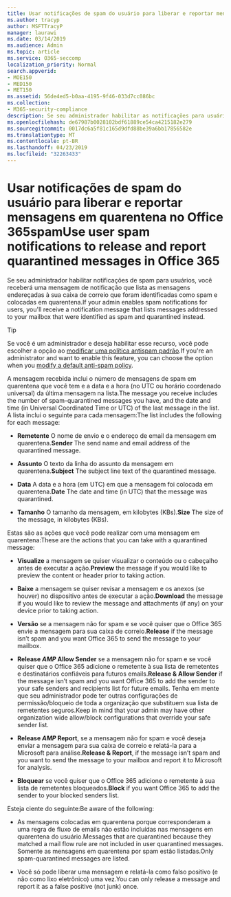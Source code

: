 ```yaml
---
title: Usar notificações de spam do usuário para liberar e reportar mensagens em quarentena no Office 365spam
ms.author: tracyp
author: MSFTTracyP
manager: laurawi
ms.date: 03/14/2019
ms.audience: Admin
ms.topic: article
ms.service: O365-seccomp
localization_priority: Normal
search.appverid:
- MOE150
- MED150
- MET150
ms.assetid: 56de4ed5-b0aa-4195-9f46-033d7cc086bc
ms.collection:
- M365-security-compliance
description: Se seu administrador habilitar as notificações para usuários, você receberá uma mensagem de notificação que lista as mensagens enviadas para sua caixa de correio que foram identificadas como spam, massa ou mensagens de phishing. Você pode liberar ou relatar mensagens depois de ser notificado.
ms.openlocfilehash: de67987b0028102bdf61889ce54ca4215182e279
ms.sourcegitcommit: 0017dc6a5f81c165d9dfd88be39a6bb17856582e
ms.translationtype: MT
ms.contentlocale: pt-BR
ms.lasthandoff: 04/23/2019
ms.locfileid: "32263433"
---
```

# <a name="use-user-spam-notifications-to-release-and-report-quarantined-messages-in-office-365"></a><span data-ttu-id="90f50-104">Usar notificações de spam do usuário para liberar e reportar mensagens em quarentena no Office 365spam</span><span class="sxs-lookup"><span data-stu-id="90f50-104">Use user spam notifications to release and report quarantined messages in Office 365</span></span>

<span data-ttu-id="90f50-105">Se seu administrador habilitar notificações de spam para usuários, você receberá uma mensagem de notificação que lista as mensagens endereçadas à sua caixa de correio que foram identificadas como spam e colocadas em quarentena.</span><span class="sxs-lookup"><span data-stu-id="90f50-105">If your admin enables spam notifications for users, you'll receive a notification message that lists messages addressed to your mailbox that were identified as spam and quarantined instead.</span></span>
  
> [!TIP]
> <span data-ttu-id="90f50-106">Se você é um administrador e deseja habilitar esse recurso, você pode escolher a opção ao [modificar uma política antispam padrão](https://go.microsoft.com/fwlink/?LinkId=800313).</span><span class="sxs-lookup"><span data-stu-id="90f50-106">If you're an administrator and want to enable this feature, you can choose the option when you [modify a default anti-spam policy](https://go.microsoft.com/fwlink/?LinkId=800313).</span></span> 
  
<span data-ttu-id="90f50-107">A mensagem recebida inclui o número de mensagens de spam em quarentena que você tem e a data e a hora (no UTC ou horário coordenado universal) da última mensagem na lista.</span><span class="sxs-lookup"><span data-stu-id="90f50-107">The message you receive includes the number of spam-quarantined messages you have, and the date and time (in Universal Coordinated Time or UTC) of the last message in the list.</span></span> <span data-ttu-id="90f50-108">A lista inclui o seguinte para cada mensagem:</span><span class="sxs-lookup"><span data-stu-id="90f50-108">The list includes the following for each message:</span></span>
  
- <span data-ttu-id="90f50-109">**Remetente** O nome de envio e o endereço de email da mensagem em quarentena.</span><span class="sxs-lookup"><span data-stu-id="90f50-109">**Sender** The send name and email address of the quarantined message.</span></span> 
    
- <span data-ttu-id="90f50-110">**Assunto** O texto da linha do assunto da mensagem em quarentena.</span><span class="sxs-lookup"><span data-stu-id="90f50-110">**Subject** The subject line text of the quarantined message.</span></span> 
    
- <span data-ttu-id="90f50-111">**Data** A data e a hora (em UTC) em que a mensagem foi colocada em quarentena.</span><span class="sxs-lookup"><span data-stu-id="90f50-111">**Date** The date and time (in UTC) that the message was quarantined.</span></span> 
    
- <span data-ttu-id="90f50-112">**Tamanho** O tamanho da mensagem, em kilobytes (KBs).</span><span class="sxs-lookup"><span data-stu-id="90f50-112">**Size** The size of the message, in kilobytes (KBs).</span></span> 
    
<span data-ttu-id="90f50-113">Estas são as ações que você pode realizar com uma mensagem em quarentena:</span><span class="sxs-lookup"><span data-stu-id="90f50-113">These are the actions that you can take with a quarantined message:</span></span>

- <span data-ttu-id="90f50-114">**Visualize** a mensagem se quiser visualizar o conteúdo ou o cabeçalho antes de executar a ação.</span><span class="sxs-lookup"><span data-stu-id="90f50-114">**Preview** the message if you would like to preview the content or header prior to taking action.</span></span>

- <span data-ttu-id="90f50-115">**Baixe** a mensagem se quiser revisar a mensagem e os anexos (se houver) no dispositivo antes de executar a ação.</span><span class="sxs-lookup"><span data-stu-id="90f50-115">**Download** the message if you would like to review the message and attachments (if any) on your device prior to taking action.</span></span>

- <span data-ttu-id="90f50-116">**Versão** se a mensagem não for spam e se você quiser que o Office 365 envie a mensagem para sua caixa de correio.</span><span class="sxs-lookup"><span data-stu-id="90f50-116">**Release** if the message isn’t spam and you want Office 365 to send the message to your mailbox.</span></span>

- <span data-ttu-id="90f50-117">**Release _AMP_ Allow Sender** se a mensagem não for spam e se você quiser que o Office 365 adicione o remetente à sua lista de remetentes e destinatários confiáveis para futuros emails.</span><span class="sxs-lookup"><span data-stu-id="90f50-117">**Release & Allow Sender** if the message isn’t spam and you want Office 365 to add the sender to your safe senders and recipients list for future emails.</span></span> <span data-ttu-id="90f50-118">Tenha em mente que seu administrador pode ter outras configurações de permissão/bloqueio de toda a organização que substituem sua lista de remetentes seguros.</span><span class="sxs-lookup"><span data-stu-id="90f50-118">Keep in mind that your admin may have other organization wide allow/block configurations that override your safe sender list.</span></span>

- <span data-ttu-id="90f50-119">**Release _AMP_ Report**, se a mensagem não for spam e você deseja enviar a mensagem para sua caixa de correio e relatá-la para a Microsoft para análise.</span><span class="sxs-lookup"><span data-stu-id="90f50-119">**Release & Report**, if the message isn’t spam and you want to send the message to your mailbox and report it to Microsoft for analysis.</span></span>

- <span data-ttu-id="90f50-120">**Bloquear** se você quiser que o Office 365 adicione o remetente à sua lista de remetentes bloqueados.</span><span class="sxs-lookup"><span data-stu-id="90f50-120">**Block** if you want Office 365 to add the sender to your blocked senders list.</span></span>

<span data-ttu-id="90f50-121">Esteja ciente do seguinte:</span><span class="sxs-lookup"><span data-stu-id="90f50-121">Be aware of the following:</span></span>
  
- <span data-ttu-id="90f50-122">As mensagens colocadas em quarentena porque corresponderam a uma regra de fluxo de emails não estão incluídas nas mensagens em quarentena do usuário.</span><span class="sxs-lookup"><span data-stu-id="90f50-122">Messages that are quarantined because they matched a mail flow rule are not included in user quarantined messages.</span></span> <span data-ttu-id="90f50-123">Somente as mensagens em quarentena por spam estão listadas.</span><span class="sxs-lookup"><span data-stu-id="90f50-123">Only spam-quarantined messages are listed.</span></span>
    
- <span data-ttu-id="90f50-124">Você só pode liberar uma mensagem e relatá-la como falso positivo (e não como lixo eletrônico) uma vez.</span><span class="sxs-lookup"><span data-stu-id="90f50-124">You can only release a message and report it as a false positive (not junk) once.</span></span>
    


